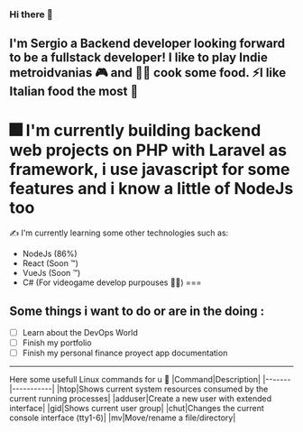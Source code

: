 ### Hi there 👋

I'm Sergio a Backend developer looking forward to be a fullstack developer!
I like to play Indie metroidvanias 🎮 and 👨‍🍳 cook some food. 
⚡I like Italian food the most 🍕
---
🎆 I'm currently building backend web projects on **PHP** with **Laravel** as framework, i use **javascript** for some features and i know a little of **NodeJs** too
====
✍️ I'm currently learning some other technologies such as:
- NodeJs (86%)
- React (Soon ™️)
- VueJs (Soon ™️)
- C# (For videogame develop purpouses 🤷‍♂️)
===
## Some things i want to do or are in the doing :
- [ ] Learn about the DevOps World
- [ ] Finish my portfolio
- [ ] Finish my personal finance proyect app documentation
---
Here some usefull Linux commands for u 🧀
|Command|Description|
|-------|-----------|
|htop|Shows current system resources consumed by the current running processes|
|adduser|Create a new user with extended interface|
|gid|Shows current user group|
|chut|Changes the current console interface (tty1-6)|
|mv|Move/rename a file/directory| 
<!--
**Sawsdev/Sawsdev** is a ✨ _special_ ✨ repository because its `README.md` (this file) appears on your GitHub profile.

Here are some ideas to get you started:

- 🔭 I’m currently working on ...
- 🌱 I’m currently learning ...
- 👯 I’m looking to collaborate on ...
- 🤔 I’m looking for help with ...
- 💬 Ask me about ...
- 📫 How to reach me: ...
- 😄 Pronouns: ...
- ⚡ Fun fact: ...
-->
